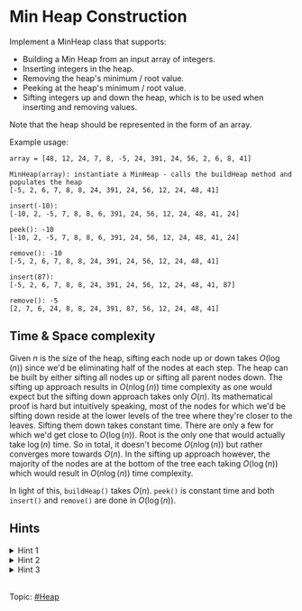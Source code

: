 # Min Heap Construction
Implement a MinHeap class that supports:

* Building a Min Heap from an input array of integers.
* Inserting integers in the heap.
* Removing the heap's minimum / root value.
* Peeking at the heap's minimum / root value.
* Sifting integers up and down the heap, which is to be used when inserting and removing values.

Note that the heap should be represented in the form of an array.

Example usage:
```
array = [48, 12, 24, 7, 8, -5, 24, 391, 24, 56, 2, 6, 8, 41]

MinHeap(array): instantiate a MinHeap - calls the buildHeap method and populates the heap
[-5, 2, 6, 7, 8, 8, 24, 391, 24, 56, 12, 24, 48, 41]

insert(-10):
[-10, 2, -5, 7, 8, 8, 6, 391, 24, 56, 12, 24, 48, 41, 24]

peek(): -10
[-10, 2, -5, 7, 8, 8, 6, 391, 24, 56, 12, 24, 48, 41, 24]

remove(): -10
[-5, 2, 6, 7, 8, 8, 24, 391, 24, 56, 12, 24, 48, 41]

insert(87):
[-5, 2, 6, 7, 8, 8, 24, 391, 24, 56, 12, 24, 48, 41, 87]

remove(): -5
[2, 7, 6, 24, 8, 8, 24, 391, 87, 56, 12, 24, 48, 41]
```

## Time & Space complexity
Given $n$ is the size of the heap, sifting each node up or down takes $O(\log(n))$ since we'd be
eliminating half of the nodes at each step. The heap can be built by either sifting all nodes up
or sifting all parent nodes down. The sifting up approach results in $O(n\log(n))$ time complexity
as one would expect but the sifting down approach takes only $O(n)$. Its mathematical proof is
hard but intuitively speaking, most of the nodes for which we'd be sifting down reside at the lower
levels of the tree where they're closer to the leaves. Sifting them down takes constant time. There
are only a few for which we'd get close to $O(\log(n))$. Root is the only one that would actually
take $\log(n)$ time. So in total, it doesn't become $O(n\log(n))$ but rather converges more
towards $O(n)$. In the sifting up approach however, the majority of the nodes are at the bottom
of the tree each taking $O(\log(n))$ which would result in $O(n\log(n))$ time complexity.

In light of this, `buildHeap()` takes $O(n)$. `peek()` is constant time and both `insert()` and
`remove()` are done in $O(\log(n))$.

## Hints
<details>
<summary>Hint 1</summary>
For the buildHeap(), remove(), and insert() methods of the Heap, you will need to use the
siftDown() and siftUp() methods. These two methods should essentially allow you to take any
node in the heap and move it either down or up in the heap until it's in its final, appropriate
position. This can be done by comparing the node in question to its child nodes in the case of
siftDown() or to its parent node in the case of siftUp().
</details>

<details>
<summary>Hint 2</summary>
In an array-based Heap, you can easily access a node's children nodes and parent node by using
the nodes' indices. If a node is located at index <var>i</var>, then its children nodes are
located at indices <code>2 * i + 1</code> and <code>2 * i + 2</code>, and its parent node is
located at index <code>Math.floor((i - 1) / 2)</code>.
</details>

<details>
<summary>Hint 3</summary>
To implement the buildHeap() method, you can either sift every node in the input array down
to its final, correct position, or you can sift every node in the input array up to its final,
correct position. What are the runtime implications of both approaches?
</details>

</br>

Topic: [#Heap]()